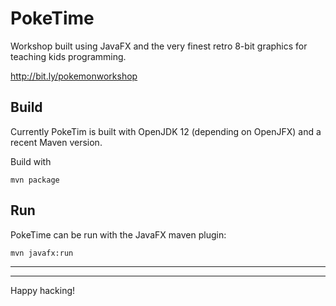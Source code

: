 PokeTime
====================

Workshop built using JavaFX and the very finest retro 8-bit graphics for teaching kids programming.

http://bit.ly/pokemonworkshop

## Build

Currently PokeTim is built with OpenJDK 12 (depending on OpenJFX) and a recent Maven version.

Build with 
```
mvn package
```

## Run

PokeTime can be run with the JavaFX maven plugin:

```
mvn javafx:run
```



___________________________
___________________________
Happy hacking!
